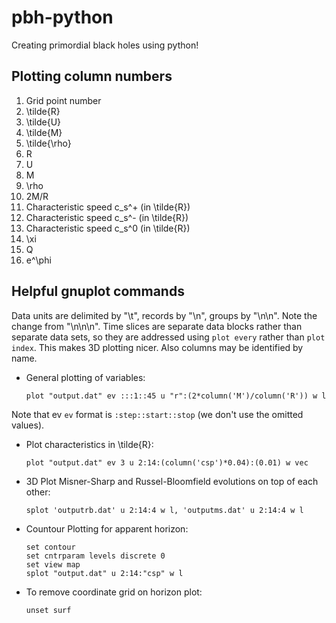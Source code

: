 # pbh-python
Creating primordial black holes using python!

## Plotting column numbers

1. Grid point number
2. \tilde{R}
3. \tilde{U}
4. \tilde{M}
5. \tilde{\rho}
6. R
7. U
8. M
9. \rho
10. 2M/R
11. Characteristic speed c_s^+ (in \tilde{R})
12. Characteristic speed c_s^- (in \tilde{R})
13. Characteristic speed c_s^0 (in \tilde{R})
14. \xi
15. Q
16. e^\phi

## Helpful gnuplot commands

Data units are delimited by "\t", records by "\n", groups by "\n\n". Note the change from "\n\n\n". Time slices are separate data blocks rather than separate data sets, so they are addressed using `plot every` rather than `plot index`. This makes 3D plotting nicer. Also columns may be identified by name.

* General plotting of variables:
  ```gnuplot
  plot "output.dat" ev :::1::45 u "r":(2*column('M')/column('R')) w l
  ```

Note that ev `ev` format is `:step::start::stop` (we don't use the omitted values).

* Plot characteristics in \tilde{R}:
  ```gnuplot
  plot "output.dat" ev 3 u 2:14:(column('csp')*0.04):(0.01) w vec
  ```

* 3D Plot Misner-Sharp and Russel-Bloomfield evolutions on top of each other:
  ```gnuplot
  splot 'outputrb.dat' u 2:14:4 w l, 'outputms.dat' u 2:14:4 w l
  ```

* Countour Plotting for apparent horizon:
  ```gnuplot
  set contour
  set cntrparam levels discrete 0
  set view map
  splot "output.dat" u 2:14:"csp" w l
  ```

* To remove coordinate grid on horizon plot:
  ```gnuplot
  unset surf
  ```
